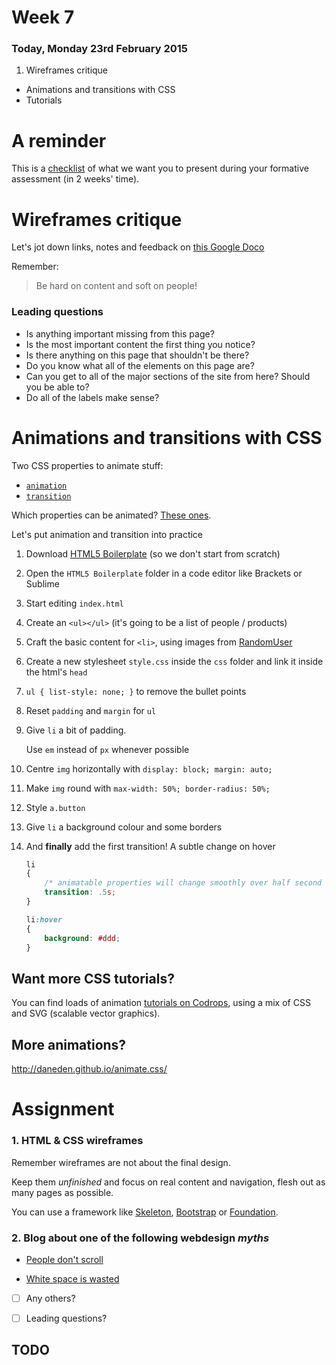 # Week 7

### Today, Monday 23rd February 2015

1. Wireframes critique
* Animations and transitions with CSS
* Tutorials


# A reminder

This is a [checklist](https://github.com/RavensbourneWebMedia/WEB14104/blob/master/sessions/week-09.md#checklist-for-presentations) of what we want you to present during your formative assessment (in 2 weeks' time).



# Wireframes critique

Let's jot down links, notes and feedback on [this Google Doco](https://docs.google.com/document/d/1uyNXHq_kSXdq3yOMidOq9yI9rISGsglXYJifeqN-wTs/edit?usp=sharing) 

Remember:
 
> Be hard on content and soft on people!

### Leading questions

* Is anything important missing from this page?
* Is the most important content the first thing you notice?
* Is there anything on this page that shouldn't be there?
* Do you know what all of the elements on this page are?
* Can you get to all of the major sections of the site from here? Should you be able to?
* Do all of the labels make sense?



# Animations and transitions with CSS

Two CSS properties to animate stuff:

* [`animation`](http://tympanus.net/codrops/css_reference/animation)
* [`transition`](http://tympanus.net/codrops/css_reference/transition)

Which properties can be animated? [These ones](http://www.w3.org/TR/css3-transitions/#animatable-properties).

Let's put animation and transition into practice

1. Download [HTML5 Boilerplate](https://html5boilerplate.com/) (so we don't start from scratch)

2. Open the `HTML5 Boilerplate` folder in a code editor like Brackets or Sublime

3. Start editing `index.html`

4. Create an `<ul></ul>` (it's going to be a list of people / products)

5. Craft the basic content for `<li>`, using images from [RandomUser](https://randomuser.me)

6. Create a new stylesheet `style.css` inside the `css` folder and link it inside the html's `head`

7. `ul { list-style: none; }` to remove the bullet points

8. Reset `padding` and `margin` for `ul`

9. Give `li` a bit of padding. 

	Use `em` instead of `px` whenever possible

10. Centre `img` horizontally with `display: block; margin: auto;`

11. Make `img` round with `max-width: 50%; border-radius: 50%;`

12. Style `a.button`

13. Give `li` a background colour and some borders

14. And **finally** add the first transition! A subtle change on hover

	```css
	li
	{
		/* animatable properties will change smoothly over half second */
		transition: .5s; 
	}

	li:hover
	{
		background: #ddd;
	}
	```

## Want more CSS tutorials?

You can find loads of animation [tutorials on Codrops](http://tympanus.net/codrops/category/tutorials), using a mix of CSS and SVG (scalable vector graphics).

## More animations?

http://daneden.github.io/animate.css/

# Assignment

### 1. HTML & CSS wireframes

Remember wireframes are not about the final design. 

Keep them *unfinished* and focus on real content and navigation, flesh out as many pages as possible.

You can use a framework like [Skeleton](http://getskeleton.com), [Bootstrap](http://getbootstrap.com) or [Foundation](http://foundation.zurb.com/prototyping.html).

### 2. Blog about one of the following webdesign *myths*

* [People don't scroll](http://uxmyths.com/post/654047943/myth-people-dont-scroll)

* [White space is wasted](http://uxmyths.com/post/2059998441/myth-28-white-space-is-wasted-space)
	
- [ ] Any others? 

- [ ] Leading questions? 





## TODO

